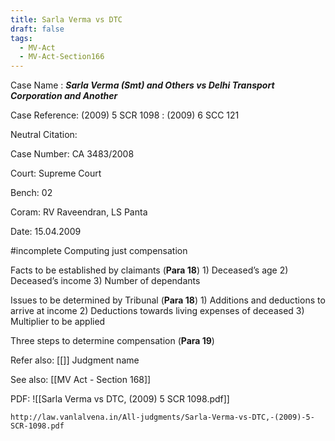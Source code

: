 ```yaml
---
title: Sarla Verma vs DTC
draft: false
tags:
  - MV-Act
  - MV-Act-Section166
---
```

 
Case Name : ***Sarla Verma (Smt) and Others vs Delhi Transport Corporation and Another***

Case Reference: (2009) 5 SCR 1098 :  (2009) 6 SCC 121

Neutral Citation:

Case Number: CA 3483/2008

Court: Supreme Court

Bench: 02

Coram: RV Raveendran, LS Panta

Date: 15.04.2009

#incomplete 
Computing just compensation 
	

Facts to be established by claimants (**Para 18**)
	1) Deceased’s age
	2) Deceased’s income
	3) Number of dependants

Issues to be determined by Tribunal (**Para 18**)
	1) Additions and deductions to arrive at income
	2) Deductions towards living expenses of deceased
	3) Multiplier to be applied

Three steps to determine compensation (**Para 19**)

Refer also:
[[]]
Judgment name

See also:
[[MV Act - Section 168]] 

PDF:
![[Sarla Verma vs DTC, (2009) 5 SCR 1098.pdf]]

``` 
http://law.vanlalvena.in/All-judgments/Sarla-Verma-vs-DTC,-(2009)-5-SCR-1098.pdf
```
